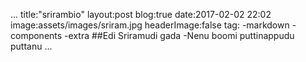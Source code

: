 ...
title:"srirambio"
layout:post
blog:true
date:2017-02-02 22:02
image:assets/images/sriram.jpg
headerImage:false
tag:
 -markdown
 -components
 -extra
 ##Edi Sriramudi gada
  -Nenu boomi puttinappudu puttanu
...
 
